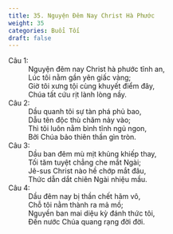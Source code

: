 ```yaml
---
title: 35. Nguyện Đêm Nay Christ Hà Phước
weight: 35
categories: Buổi Tối
draft: false
---
```

<dl><dt>Câu 1:</dt><dd data-verse="1">Nguyện đêm nay Christ hà phước tĩnh an, <br/>Lúc tôi nằm gần yên giấc vàng; <br/>Giờ tôi xưng tội cùng khuyết điểm đây, <br/>Chúa tất cứu rịt lành lòng nầy. </dd><dt>Câu 2:</dt><dd data-verse="2"> Dầu quanh tôi sự tàn phá phủ bao, <br/>Dẫu tên độc thù chăm nảy vào; <br/>Thì tôi luôn nằm bình tĩnh ngủ ngon, <br/>Bởi Chúa bảo thiên thần gìn tròn. </dd><dt>Câu 3:</dt><dd data-verse="3">Dầu ban đêm mù mịt khủng khiếp thay, <br/>Tối tăm tuyệt chẳng che mắt Ngài; <br/>Jê-sus Christ nào hề chớp mắt đâu, <br/>Thức dẫn dắt chiên Ngài nhiệu mầu. </dd><dt>Câu 4:</dt><dd data-verse="4">Dầu đêm nay bị thần chết hãm vô, <br/>Chỗ tôi nằm thành ra mả mồ; <br/>Nguyền ban mai diệu kỳ đánh thức tôi, <br/>Đến nước Chúa quang rạng đời đời. </dd></dl>